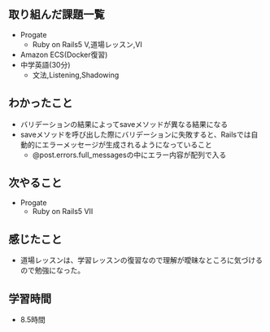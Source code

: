 ## 取り組んだ課題一覧
- Progate
  - Ruby on Rails5 Ⅴ,道場レッスン,Ⅵ
- Amazon ECS(Docker復習)
- 中学英語(30分)
  - 文法,Listening,Shadowing
## わかったこと
- バリデーションの結果によってsaveメソッドが異なる結果になる
- saveメソッドを呼び出した際にバリデーションに失敗すると、Railsでは自動的にエラーメッセージが生成されるようになっていること
  - @post.errors.full_messagesの中にエラー内容が配列で入る
## 次やること
- Progate
  - Ruby on Rails5 Ⅶ
## 感じたこと
- 道場レッスンは、学習レッスンの復習なので理解が曖昧なところに気づけるので勉強になった。
## 学習時間
- 8.5時間
